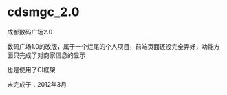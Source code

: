 cdsmgc_2.0
==========

成都数码广场2.0

数码广场1.0的改版，属于一个烂尾的个人项目，前端页面还没完全弄好，功能方面只完成了对商家信息的显示

也是使用了CI框架

未完成于：2012年3月

